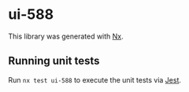 # ui-588

This library was generated with [Nx](https://nx.dev).

## Running unit tests

Run `nx test ui-588` to execute the unit tests via [Jest](https://jestjs.io).
